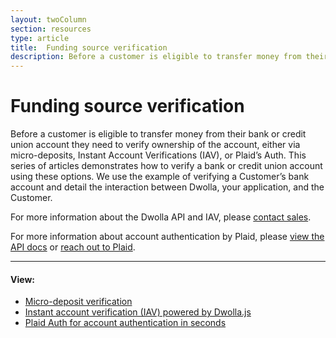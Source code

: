 ```yaml
---
layout: twoColumn
section: resources
type: article
title:  Funding source verification
description: Before a customer is eligible to transfer money from their bank or credit union account they need to verify ownership of the account.
---
```


# Funding source verification

Before a customer is eligible to transfer money from their bank or credit union account they need to verify ownership of the account, either via micro-deposits, Instant Account Verifications (IAV), or Plaid’s Auth. This series of articles demonstrates how to verify a bank or credit union account using these options. We use the example of verifying a Customer’s bank account and detail the interaction between Dwolla, your application, and the Customer.

For more information about the Dwolla API and IAV, please [contact sales](https://www.dwolla.com/contact).

For more information about account authentication by Plaid, please [view the API docs](https://developers.dwolla.com/resources/dwolla-plaid-integration.html) or [reach out to Plaid](https://plaid.com/contact/).

* * *

#### View:

* [Micro-deposit verification](/resources/funding-source-verification/micro-deposit-verification.html)
* [Instant account verification (IAV) powered by Dwolla.js](/resources/funding-source-verification/instant-account-verification.html)
* [Plaid Auth for account authentication in seconds](/resources/dwolla-plaid-integration.html)
